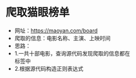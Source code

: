 # 爬取猫眼榜单
- 网址：https://maoyan.com/board
- 爬取的信息：电影名称、主演、上映时间
- 思路：
-  1.一共十部电影，查询源代码发现爬取的信息都在<dd></dd>标签中
-  2.根据源代码构造正则表达式

